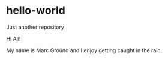 # hello-world
Just another repository

Hi All!

My name is Marc Ground and I enjoy getting caught in the rain.
